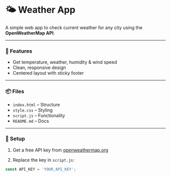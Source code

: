 # 🌤️ Weather App

A simple web app to check current weather for any city using the **OpenWeatherMap API**.

---

### 🚀 Features

- Get temperature, weather, humidity & wind speed  
- Clean, responsive design  
- Centered layout with sticky footer  

---

### 📦 Files

- `index.html` – Structure  
- `style.css` – Styling  
- `script.js` – Functionality  
- `README.md` – Docs  

---

### 🔧 Setup

1. Get a free API key from [openweathermap.org](https://openweathermap.org/api)

2. Replace the key in `script.js`:

```js
const API_KEY = 'YOUR_API_KEY';
